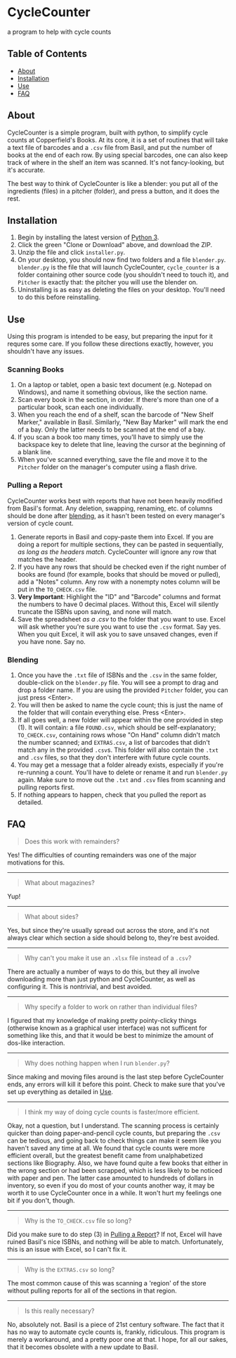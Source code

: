 CycleCounter
============

a program to help with cycle counts

## Table of Contents
- [About](#about)
- [Installation](#installation)
- [Use](#use)
- [FAQ](#faq)

## About

CycleCounter is a simple program, built with python, to simplify cycle counts at Copperfield's Books. At its core, it is a set of routines that will take a text file of barcodes and a `.csv` file from Basil, and put the number of books at the end of each row. By using special barcodes, one can also keep track of where in the shelf an item was scanned. It's not fancy-looking, but it's accurate.

The best way to think of CycleCounter is like a blender: you put all of the ingredients (files) in a pitcher (folder), and press a button, and it does the rest.

## Installation

1. Begin by installing the latest version of [Python 3](https://www.python.org/downloads/windows/).
1. Click the green "Clone or Download" above, and download the ZIP.
1. Unzip the file and click `installer.py`.
1. On your desktop, you should now find two folders and a file `blender.py`. `blender.py` is the file that will launch CycleCounter, `cycle_counter` is a folder containing other source code (you shouldn't need to touch it), and `Pitcher` is exactly that: the pitcher you will use the blender on.
1. Uninstalling is as easy as deleting the files on your desktop. You'll need to do this before reinstalling.

## Use

Using this program is intended to be easy, but preparing the input for it requres some care. If you follow these directions exactly, however, you shouldn't have any issues.

### Scanning Books

1. On a laptop or tablet, open a basic text document (e.g. Notepad on Windows), and name it something obvious, like the section name.
1. Scan every book in the section, in order. If there's more than one of a particular book, scan each one individually.
1. When you reach the end of a shelf, scan the barcode of "New Shelf Marker," available in Basil. Similarly, "New Bay Marker" will mark the end of a bay. Only the latter needs to be scanned at the end of a bay.
1. If you scan a book too many times, you'll have to simply use the backspace key to delete that line, leaving the cursor at the beginning of a blank line.
1. When you've scanned everything, save the file and move it to the `Pitcher` folder on the manager's computer using a flash drive.

### Pulling a Report

CycleCounter works best with reports that have not been heavily modified from Basil's format. Any deletion, swapping, renaming, etc. of columns should be done after [blending](#blending), as it hasn't been tested on every manager's version of cycle count.

1. Generate reports in Basil and copy-paste them into Excel. If you are doing a report for multiple sections, they can be pasted in sequentially, _as long as the headers match_. CycleCounter will ignore any row that matches the header.
1. If you have any rows that should be checked even if the right number of books are found (for example, books that should be moved or pulled), add a "Notes" column. Any row with a nonempty notes column will be put in the `TO_CHECK.csv` file.
1. **Very Important**: Highlight the "ID" and "Barcode" columns and format the numbers to have 0 decimal places. Without this, Excel will silently truncate the ISBNs upon saving, and none will match. 
1. Save the spreadsheet _as a .csv_ to the folder that you want to use. Excel will ask whether you're sure you want to use the `.csv` format. Say yes. When you quit Excel, it will ask you to save unsaved changes, even if you have none. Say no.

### Blending

1. Once you have the `.txt` file of ISBNs and the `.csv` in the same folder, double-click on the `blender.py` file. You will see a prompt to drag and drop a folder name. If you are using the provided `Pitcher` folder, you can just press <Enter\>. 
1. You will then be asked to name the cycle count; this is just the name of the folder that will contain everything else. Press <Enter\>.
1. If all goes well, a new folder will appear within the one provided in step (1). It will contain: a file `FOUND.csv`, which should be self-explanatory; `TO_CHECK.csv`, containing rows whose "On Hand" column didn't match the number scanned; and `EXTRAS.csv`, a list of barcodes that didn't match any in the provided `.csv`s. This folder will also contain the `.txt` and `.csv` files, so that they don't interfere with future cycle counts.
1. You may get a message that a folder already exists, especially if you're re-running a count. You'll have to delete or rename it and run `blender.py` again. Make sure to move out the `.txt` and `.csv` files from scanning and pulling reports first. 
1. If nothing appears to happen, check that you pulled the report as detailed.

## FAQ

> Does this work with remainders?

Yes! The difficulties of counting remainders was one of the major motivations for this.

----

> What about magazines?

Yup!

----

> What about sides?

Yes, but since they're usually spread out across the store, and it's not always clear which section a side should belong to, they're best avoided.

----

> Why can't you make it use an `.xlsx` file instead of a `.csv`?

There are actually a number of ways to do this, but they all involve downloading more than just python and CycleCounter, as well as configuring it. This is nontrivial, and best avoided.

----

> Why specify a folder to work on rather than individual files?

I figured that my knowledge of making pretty pointy-clicky things (otherwise known as a graphical user interface) was not sufficent for something like this, and that it would be best to minimize the amount of dos-like interaction.

----

> Why does nothing happen when I run `blender.py`?

Since making and moving files around is the last step before CycleCounter ends, any errors will kill it before this point. Check to make sure that you've set up everything as detailed in [Use](#use).

----

> I think my way of doing cycle counts is faster/more efficient.

Okay, not a question, but I understand. The scanning process is certainly quicker than doing paper-and-pencil cycle counts, but preparing the `.csv` can be tedious, and going back to check things can make it seem like you haven't saved any time at all. We found that cycle counts were more efficient overall, but the greatest benefit came from unalphabetized sections like Biography. Also, we have found quite a few books that either in the wrong section or had been scrapped, which is less likely to be noticed with paper and pen. The latter case amounted to hundreds of dollars in inventory, so even if you do most of your counts another way, it may be worth it to use CycleCounter once in a while. It won't hurt my feelings one bit if you don't, though.

----

> Why is the `TO_CHECK.csv` file so long?

Did you make sure to do step (3) in [Pulling a Report](#pulling-a-report)? If not, Excel will have ruined Basil's nice ISBNs, and nothing will be able to match. Unfortunately, this is an issue with Excel, so I can't fix it.

----

> Why is the `EXTRAS.csv` so long?

The most common cause of this was scanning a 'region' of the store without pulling reports for all of the sections in that region.

----

> Is this really necessary?

No, absolutely not. Basil is a piece of 21st century software. The fact that it has no way to automate cycle counts is, frankly, ridiculous. This program is merely a workaround, and a pretty poor one at that. I hope, for all our sakes, that it becomes obsolete with a new update to Basil. 
